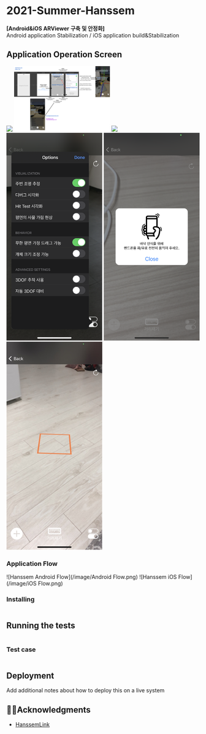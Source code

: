 # 2021-Summer-Hanssem

**[Android&iOS ARViewer 구축 및 안정화]**  
Android application Stabilization / iOS application build&Stabilization

## Application Operation Screen
<img src = "image/1.PNG" width ="250" /> <img src = "image/2.png" width ="250" /> <img src = "image/3.PNG" width ="250" /> <br>
<img src = "image/4.PNG" width ="250" /> <img src = "image/5.PNG" width ="250" /> <img src = "image/6.PNG" width ="250" /> 



### Application Flow
![Hanssem Android Flow](/image/Android Flow.png)
![Hanssem iOS Flow](/image/iOS Flow.png)




### Installing 

```

```

## Running the tests 



```

```

### Test case

```

```

## Deployment 

Add additional notes about how to deploy this on a live system 




## 🤝🏻Acknowledgments

* [HanssemLink](https://github.com/ddllttmmddwwnnAccount)
